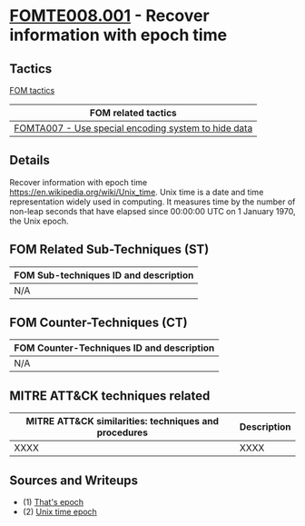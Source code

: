 # [FOMTE008.001](https://github.com/blue101010/FOM/blob/main/countertechniques/FOMTE008.001md) - Recover information with epoch time


## Tactics

[FOM tactics](https://github.com/blue101010/FOM/blob/main/tactics/tactics.md)

| FOM related tactics  |
| --------------------------------------- |
| [FOMTA007 - Use special encoding system to hide data](https://github.com/blue101010/FOM/blob/main/tactics/FOMTA007.md) |

## Details

Recover information with epoch time <https://en.wikipedia.org/wiki/Unix_time>.
Unix time is a date and time representation widely used in computing. It measures time by the number of non-leap seconds that have elapsed since 00:00:00 UTC on 1 January 1970, the Unix epoch.


## FOM Related Sub-Techniques (ST)

| FOM Sub-techniques ID and description  |
| --------------------------------------- |
| N/A  |

## FOM Counter-Techniques (CT)

| FOM Counter-Techniques ID and description  |
| --------------------------------------- |
| N/A  |


## MITRE ATT&CK techniques related

|  MITRE ATT&CK similarities: techniques and procedures |       Description               |
| --------------------------------------------------- | ----------------------------------|
|   XXXX   |  XXXX  |


## Sources and Writeups

 - (1) [That's epoch](https://github.com/blue101010/writeups/blob/main/2024/LEVELEFFECTCDA2024/Forensics/thatsepoch/README.md)
 - (2) [Unix time epoch](https://en.wikipedia.org/wiki/Unix_time) 